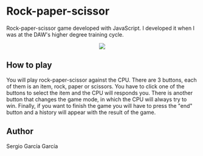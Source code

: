 # Rock-paper-scissor
Rock-paper-scissor game developed with JavaScript. I developed it when I was at the DAW's higher degree training cycle.

<p align="center"><img src="https://i.postimg.cc/FHZJ87Zh/Captura-de-pantalla-6.png"></p>

## How to play
You will play rock-paper-scissor against the CPU. There are 3 buttons, each of them is an item, rock, paper or scissors. You have to click one of the buttons to select the item and the CPU will responds you.
There is another button that changes the game mode, in which the CPU will always try to win. Finally, if you want to finish the game you will have to press the "end" button and a history will appear with the result of the game.

## Author
Sergio García García

